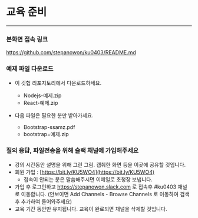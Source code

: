 # 교육 준비
------------------
### 본화면 접속 링크
https://github.com/stepanowon/ku0403/README.md

### 예제 파일 다운로드
* 이 깃헙 리포지토리에서 다운로드하세요.
  - Nodejs-예제.zip
  - React-예제.zip

* 다음 파일은 필요한 분만 받아가세요.
  - Bootstrap-ssamz.pdf
  - bootstrap=예제.zip
 
### 질의 응답, 파일전송을 위해 슬랙 채널에 가입해주세요
  - 강의 시간동안 설명을 위해 그린 그림. 캡춰한 화면 등을 이곳에 공유할 것입니다.
  - 회원 가입 : [https://bit.ly/KU5WO4](https://bit.ly/KU5WO4)
    * 접속이 안되는 분은 말씀해주시면 이메일로 초청장 보냅니다.
  - 가입 후 로그인하고 https://stepanowon.slack.com 로 접속후 #ku0403 채널로 이동합니다.
     (안보이면 Add Channels - Browse Channels 로 이동하여 검색후 추가하여 들어와주세요)
  - 교육 기간 동안만 유지됩니다. 교육이 완료되면 채널을 삭제할 것입니다.  
